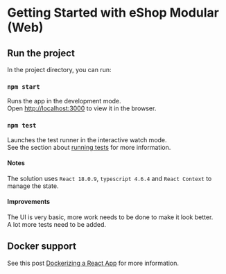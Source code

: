 # Getting Started with eShop Modular (Web)

## Run the project

In the project directory, you can run:

### `npm start`

Runs the app in the development mode.\
Open [http://localhost:3000](http://localhost:3000) to view it in the browser.


### `npm test`

Launches the test runner in the interactive watch mode.\
See the section about [running tests](https://facebook.github.io/create-react-app/docs/running-tests) for more information.

#### Notes
The solution uses `React 18.0.9`, `typescript 4.6.4` and `React Context` to manage the state.

#### Improvements
The UI is very basic, more work needs to be done to make it look better.\
A lot more tests need to be added. 

## Docker support

See this post [Dockerizing a React App](https://mherman.org/blog/dockerizing-a-react-app/) for more information.
